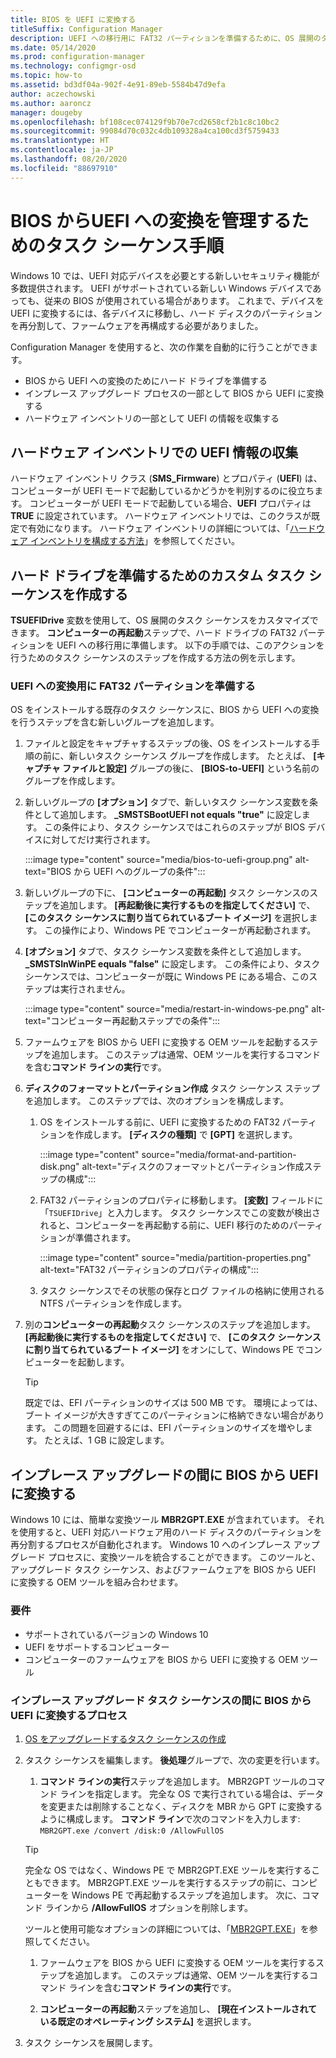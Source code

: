 ```yaml
---
title: BIOS を UEFI に変換する
titleSuffix: Configuration Manager
description: UEFI への移行用に FAT32 パーティションを準備するために、OS 展開のタスク シーケンスをカスタマイズする方法について説明します。
ms.date: 05/14/2020
ms.prod: configuration-manager
ms.technology: configmgr-osd
ms.topic: how-to
ms.assetid: bd3df04a-902f-4e91-89eb-5584b47d9efa
author: aczechowski
ms.author: aaroncz
manager: dougeby
ms.openlocfilehash: bf108cec074129f9b70e7cd2658cf2b1c8c10bc2
ms.sourcegitcommit: 99084d70c032c4db109328a4ca100cd3f5759433
ms.translationtype: HT
ms.contentlocale: ja-JP
ms.lasthandoff: 08/20/2020
ms.locfileid: "88697910"
---
```

# <a name="task-sequence-steps-to-manage-bios-to-uefi-conversion"></a>BIOS からUEFI への変換を管理するためのタスク シーケンス手順

Windows 10 では、UEFI 対応デバイスを必要とする新しいセキュリティ機能が多数提供されます。 UEFI がサポートされている新しい Windows デバイスであっても、従来の BIOS が使用されている場合があります。 これまで、デバイスを UEFI に変換するには、各デバイスに移動し、ハード ディスクのパーティションを再分割して、ファームウェアを再構成する必要がありました。

Configuration Manager を使用すると、次の作業を自動的に行うことができます。

- BIOS から UEFI への変換のためにハード ドライブを準備する
- インプレース アップグレード プロセスの一部として BIOS から UEFI に変換する
- ハードウェア インベントリの一部として UEFI の情報を収集する

## <a name="hardware-inventory-collects-uefi-information"></a>ハードウェア インベントリでの UEFI 情報の収集

ハードウェア インベントリ クラス (**SMS_Firmware**) とプロパティ (**UEFI**) は、コンピューターが UEFI モードで起動しているかどうかを判別するのに役立ちます。 コンピューターが UEFI モードで起動している場合、**UEFI** プロパティは **TRUE** に設定されています。 ハードウェア インベントリでは、このクラスが既定で有効になります。 ハードウェア インベントリの詳細については、「[ハードウェア インベントリを構成する方法](../../core/clients/manage/inventory/configure-hardware-inventory.md)」を参照してください。

## <a name="create-a-custom-task-sequence-to-prepare-the-hard-drive"></a>ハード ドライブを準備するためのカスタム タスク シーケンスを作成する

**TSUEFIDrive** 変数を使用して、OS 展開のタスク シーケンスをカスタマイズできます。 **コンピューターの再起動**ステップで、ハード ドライブの FAT32 パーティションを UEFI への移行用に準備します。 以下の手順では、このアクションを行うためのタスク シーケンスのステップを作成する方法の例を示します。

### <a name="prepare-the-fat32-partition-for-the-conversion-to-uefi"></a>UEFI への変換用に FAT32 パーティションを準備する

OS をインストールする既存のタスク シーケンスに、BIOS から UEFI への変換を行うステップを含む新しいグループを追加します。

1. ファイルと設定をキャプチャするステップの後、OS をインストールする手順の前に、新しいタスク シーケンス グループを作成します。 たとえば、 **[キャプチャ ファイルと設定]** グループの後に、 **[BIOS-to-UEFI]** という名前のグループを作成します。

1. 新しいグループの **[オプション]** タブで、新しいタスク シーケンス変数を条件として追加します。 **_SMSTSBootUEFI not equals "true"** に設定します。 この条件により、タスク シーケンスではこれらのステップが BIOS デバイスに対してだけ実行されます。

    :::image type="content" source="media/bios-to-uefi-group.png" alt-text="BIOS から UEFI へのグループの条件":::

1. 新しいグループの下に、 **[コンピューターの再起動]** タスク シーケンスのステップを追加します。 **[再起動後に実行するものを指定してください]** で、 **[このタスク シーケンスに割り当てられているブート イメージ]** を選択します。 この操作により、Windows PE でコンピューターが再起動されます。

1. **[オプション]** タブで、タスク シーケンス変数を条件として追加します。 **_SMSTSInWinPE equals "false"** に設定します。 この条件により、タスク シーケンスでは、コンピューターが既に Windows PE にある場合、このステップは実行されません。

    :::image type="content" source="media/restart-in-windows-pe.png" alt-text="コンピューター再起動ステップでの条件":::

1. ファームウェアを BIOS から UEFI に変換する OEM ツールを起動するステップを追加します。 このステップは通常、OEM ツールを実行するコマンドを含む**コマンド ラインの実行**です。

1. **ディスクのフォーマットとパーティション作成** タスク シーケンス ステップを追加します。 このステップでは、次のオプションを構成します。

    1. OS をインストールする前に、UEFI に変換するための FAT32 パーティションを作成します。 **[ディスクの種類]** で **[GPT]** を選択します。

        :::image type="content" source="media/format-and-partition-disk.png" alt-text="ディスクのフォーマットとパーティション作成ステップの構成":::

    1. FAT32 パーティションのプロパティに移動します。 **[変数]** フィールドに「`TSUEFIDrive`」と入力します。 タスク シーケンスでこの変数が検出されると、コンピューターを再起動する前に、UEFI 移行のためのパーティションが準備されます。

        :::image type="content" source="media/partition-properties.png" alt-text="FAT32 パーティションのプロパティの構成":::

    1. タスク シーケンスでその状態の保存とログ ファイルの格納に使用される NTFS パーティションを作成します。

1. 別の**コンピューターの再起動**タスク シーケンスのステップを追加します。 **[再起動後に実行するものを指定してください]** で、 **[このタスク シーケンスに割り当てられているブート イメージ]** をオンにして、Windows PE でコンピューターを起動します。

    > [!TIP]
    > 既定では、EFI パーティションのサイズは 500 MB です。 環境によっては、ブート イメージが大きすぎてこのパーティションに格納できない場合があります。 この問題を回避するには、EFI パーティションのサイズを増やします。 たとえば、1 GB に設定します。<!-- SCCMDocs#1024 -->

## <a name="convert-from-bios-to-uefi-during-in-place-upgrade"></a><a name="bkmk_ipu"></a> インプレース アップグレードの間に BIOS から UEFI に変換する

Windows 10 には、簡単な変換ツール **MBR2GPT.EXE** が含まれています。 それを使用すると、UEFI 対応ハードウェア用のハード ディスクのパーティションを再分割するプロセスが自動化されます。 Windows 10 へのインプレース アップグレード プロセスに、変換ツールを統合することができます。 このツールと、アップグレード タスク シーケンス、およびファームウェアを BIOS から UEFI に変換する OEM ツールを組み合わせます。

### <a name="requirements"></a>要件

- サポートされているバージョンの Windows 10
- UEFI をサポートするコンピューター
- コンピューターのファームウェアを BIOS から UEFI に変換する OEM ツール

### <a name="process-to-convert-from-bios-to-uefi-during-an-in-place-upgrade-task-sequence"></a>インプレース アップグレード タスク シーケンスの間に BIOS から UEFI に変換するプロセス

1. [OS をアップグレードするタスク シーケンスの作成](create-a-task-sequence-to-upgrade-an-operating-system.md)

1. タスク シーケンスを編集します。 **後処理**グループで、次の変更を行います。

    1. **コマンド ラインの実行**ステップを追加します。 MBR2GPT ツールのコマンド ラインを指定します。 完全な OS で実行されている場合は、データを変更または削除することなく、ディスクを MBR から GPT に変換するように構成します。 **コマンド ライン**で次のコマンドを入力します: `MBR2GPT.exe /convert /disk:0 /AllowFullOS`

    > [!TIP]
    > 完全な OS ではなく、Windows PE で MBR2GPT.EXE ツールを実行することもできます。 MBR2GPT.EXE ツールを実行するステップの前に、コンピューターを Windows PE で再起動するステップを追加します。 次に、コマンド ラインから **/AllowFullOS** オプションを削除します。

    ツールと使用可能なオプションの詳細については、「[MBR2GPT.EXE](/windows/deployment/mbr-to-gpt)」を参照してください。

    1. ファームウェアを BIOS から UEFI に変換する OEM ツールを実行するステップを追加します。 このステップは通常、OEM ツールを実行するコマンド ラインを含む**コマンド ラインの実行**です。

    1. **コンピューターの再起動**ステップを追加し、 **[現在インストールされている既定のオペレーティング システム]** を選択します。

1. タスク シーケンスを展開します。